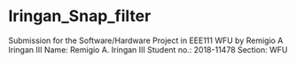 # Iringan_Snap_filter
Submission for the Software/Hardware Project in EEE111 WFU by Remigio A Iringan III
Name: Remigio A. Iringan III
Student no.: 2018-11478
Section: WFU
